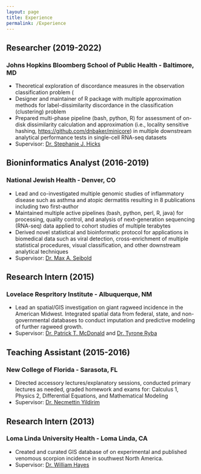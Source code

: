 ```yaml
---
layout: page
title: Experience
permalink: /Experience
---
```


## Researcher (2019-2022)
### Johns Hopkins Bloomberg School of Public Health - Baltimore, MD
- Theoretical exploration of discordance measures in the observation classification problem (
- Designer and maintainer of R package with multiple approximation methods for label-dissimilarity discordance in the classification (clustering) problem
- Prepared multi-phase pipeline (bash, python, R) for assessment of on-disk dissimilarity calculation and approximation (i.e., locality sensitive hashing, https://github.com/dnbaker/minicore) in multiple downstream analytical performance tests in single-cell RNA-seq datasets
- Supervisor: [Dr. Stephanie J. Hicks](https://www.stephaniehicks.com/)

## Bioninformatics Analyst (2016-2019)
### National Jewish Health - Denver, CO
- Lead and co-investigated multiple genomic studies of inflammatory disease such as asthma and atopic dermatitis resulting in 8 publications including two first-author
- Maintained multiple active pipelines (bash, python, perl, R, java) for processing, quality control, and analysis of next-generation sequencing (RNA-seq) data applied to cohort studies of multiple terabytes
- Derived novel statistical and bioinformatic protocol for applications in biomedical data such as viral detection, cross-enrichment of multiple statistical procedures, visual classification, and other downstream analytical techniques
- Supervisor: [Dr. Max A. Seibold](https://www.seibold-lab.com/)

## Research Intern (2015)
### Lovelace Respritory Institute - Albuquerque, NM
- Lead an spatial/GIS investigation on giant ragweed incidence in the American Midwest. Integrated spatial data from federal, state, and non-governmental databases to conduct imputation and predictive modeling of further ragweed growth.
- Supervisor: [Dr. Patrick T. McDonald](https://www.ncf.edu/directory/patrick-t-mcdonald/) and [Dr. Tyrone Ryba](https://www.ncf.edu/directory/tyrone-ryba/)

## Teaching Assistant (2015-2016)
### New College of Florida - Sarasota, FL
- Directed accessory lectures/explanatory sessions, conducted primary lectures as needed, graded homework and exams for: Calculus 1, Physics 2, Differential Equations, and Mathematical Modeling
- Supervisor: [Dr. Necmettin Yildirim](https://ncf.academia.edu/NecmettinYildirim)

## Research Intern (2013)
### Loma Linda University Health - Loma Linda, CA
- Created and curated GIS database of on experimental and published venomous scorpion incidence in southwest North America.
- Supervisor: [Dr. William Hayes](https://home.llu.edu/education/faculty/hayes-william/education)
